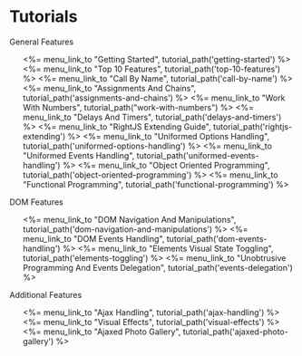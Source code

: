 # Tutorials

<dl id="tutorials-index">
  <dt>General Features</dt>
  <ul>
    <%= menu_link_to "Getting Started",                  tutorial_path('getting-started') %>
    <%= menu_link_to "Top 10 Features",                  tutorial_path('top-10-features') %>
    <%= menu_link_to "Call By Name",                     tutorial_path('call-by-name') %>
    <%= menu_link_to "Assignments And Chains",           tutorial_path('assignments-and-chains') %>
    <%= menu_link_to "Work With Numbers",                tutorial_path("work-with-numbers") %>
    <%= menu_link_to "Delays And Timers",                tutorial_path('delays-and-timers') %>
    <%= menu_link_to "RightJS Extending Guide",          tutorial_path('rightjs-extending') %>
    <%= menu_link_to "Uniformed Options Handling",       tutorial_path('uniformed-options-handling') %>
    <%= menu_link_to "Uniformed Events Handling",        tutorial_path('uniformed-events-handling') %>
    <%= menu_link_to "Object Oriented Programming",      tutorial_path('object-oriented-programming') %>
    <%= menu_link_to "Functional Programming",           tutorial_path('functional-programming') %>
  </ul>
  <dt>DOM Features</dt>
  <ul>
    <%= menu_link_to "DOM Navigation And Manipulations", tutorial_path('dom-navigation-and-manipulations') %>
    <%= menu_link_to "DOM Events Handling",              tutorial_path('dom-events-handling') %>
    <%= menu_link_to "Elements Visual State Toggling",   tutorial_path('elements-toggling') %>
    <%= menu_link_to "Unobtrusive Programming And Events Delegation", tutorial_path('events-delegation') %>
  </ul>
  <dt>Additional Features</dt>
  <ul>
    <%= menu_link_to "Ajax Handling",                    tutorial_path('ajax-handling') %>
    <%= menu_link_to "Visual Effects",                   tutorial_path('visual-effects') %>
    <%= menu_link_to "Ajaxed Photo Gallery",             tutorial_path('ajaxed-photo-gallery') %>
  </ul>
</dl>